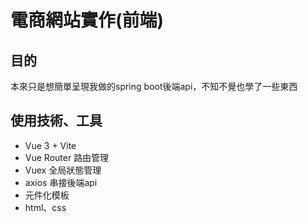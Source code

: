# 電商網站實作(前端) 
## 目的
本來只是想簡單呈現我做的spring boot後端api，不知不覺也學了一些東西
## 使用技術、工具
- Vue 3 + Vite
- Vue Router 路由管理
- Vuex 全局狀態管理
- axios 串接後端api
- 元件化模板
- html、css
